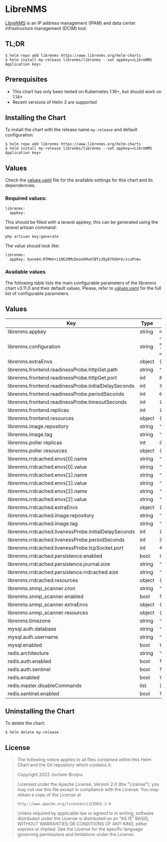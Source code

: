 # LibreNMS

[LibreNMS](https://docs.librenms.org/) is an IP address management (IPAM) and
data center infrastructure management (DCIM) tool.

## TL;DR

```shell
$ helm repo add librenms https://www.librenms.org/helm-charts
$ helm install my-release librenms/librenms --set appkey=<LibreNMS Application key>
```

## Prerequisites

- This chart has only been tested on Kubernetes 1.18+, but should work on 1.14+
- Recent versions of Helm 3 are supported

## Installing the Chart

To install the chart with the release name `my-release` and default configuration:

```shell
$ helm repo add librenms https://www.librenms.org/helm-charts
$ helm install my-release librenms/librenms --set appkey=<LibreNMS Application key>
```

## Values
Check the [values.yaml](./values.yaml) file for the available settings for this chart and its
dependencies.

### Required values:
```
librenms:
  appkey:
```

This should be filled with a laravel appkey, this can be generated using the laravel artisan command:
```
php artisan key:generate
```
The value should look like:
```
librenms:
  appkey: base64:RTMmh+i10E2RMcDxookMu47BTzJQy87hOU+k/zcuPnA=
```

### Available values

The following table lists the main configurable parameters of the librenms chart v3.11.0 and their default values. Please, refer to [values.yaml](./values.yaml) for the full list of configurable parameters.

## Values

| Key | Type | Default | Description |
|-----|------|---------|-------------|
| librenms.appkey | string | `nil` |  |
| librenms.configuration | string | `"$config['distributed_poller_group']          = '0';\n$config['distributed_poller']                = true;"` |  |
| librenms.extraEnvs | object | `{}` |  |
| librenms.frontend.readinessProbe.httpGet.path | string | `"/login"` |  |
| librenms.frontend.readinessProbe.httpGet.port | int | `8000` |  |
| librenms.frontend.readinessProbe.initialDelaySeconds | int | `30` |  |
| librenms.frontend.readinessProbe.periodSeconds | int | `60` |  |
| librenms.frontend.readinessProbe.timeoutSeconds | int | `10` |  |
| librenms.frontend.replicas | int | `1` |  |
| librenms.frontend.resources | object | `{}` |  |
| librenms.image.repository | string | `"librenms/librenms"` |  |
| librenms.image.tag | string | `"24.5.0"` |  |
| librenms.poller.replicas | int | `2` |  |
| librenms.poller.resources | object | `{}` |  |
| librenms.rrdcached.envs[0].name | string | `"TZ"` |  |
| librenms.rrdcached.envs[0].value | string | `"Europe/Amsterdam"` |  |
| librenms.rrdcached.envs[1].name | string | `"WRITE_JITTER"` |  |
| librenms.rrdcached.envs[1].value | string | `"1800"` |  |
| librenms.rrdcached.envs[2].name | string | `"WRITE_TIMEOUT"` |  |
| librenms.rrdcached.envs[2].value | string | `"1800"` |  |
| librenms.rrdcached.extraEnvs | object | `{}` |  |
| librenms.rrdcached.image.repository | string | `"crazymax/rrdcached"` |  |
| librenms.rrdcached.image.tag | string | `"1.8.0"` |  |
| librenms.rrdcached.livenessProbe.initialDelaySeconds | int | `15` |  |
| librenms.rrdcached.livenessProbe.periodSeconds | int | `20` |  |
| librenms.rrdcached.livenessProbe.tcpSocket.port | int | `42217` |  |
| librenms.rrdcached.persistence.enabled | bool | `true` |  |
| librenms.rrdcached.persistence.journal.size | string | `"1Gi"` |  |
| librenms.rrdcached.persistence.rrdcached.size | string | `"10Gi"` |  |
| librenms.rrdcached.resources | object | `{}` |  |
| librenms.snmp_scanner.cron | string | `"15 * * * *"` |  |
| librenms.snmp_scanner.enabled | bool | `false` |  |
| librenms.snmp_scanner.extraEnvs | object | `{}` |  |
| librenms.snmp_scanner.resources | object | `{}` |  |
| librenms.timezone | string | `"UTC"` |  |
| mysql.auth.database | string | `"librenms"` |  |
| mysql.auth.username | string | `"librenms"` |  |
| mysql.enabled | bool | `true` |  |
| redis.architecture | string | `"standalone"` |  |
| redis.auth.enabled | bool | `false` |  |
| redis.auth.sentinel | bool | `false` |  |
| redis.enabled | bool | `true` |  |
| redis.master.disableCommands | list | `[]` |  |
| redis.sentinel.enabled | bool | `false` |  |

## Uninstalling the Chart

To delete the chart:

```shell
$ helm delete my-release
```

## License

> The following notice applies to all files contained within this Helm Chart and
> the Git repository which contains it:
>
> Copyright 2022 Jochem Bruijns
>
> Licensed under the Apache License, Version 2.0 (the "License");
> you may not use this file except in compliance with the License.
> You may obtain a copy of the License at
>
>     http://www.apache.org/licenses/LICENSE-2.0
>
> Unless required by applicable law or agreed to in writing, software
> distributed under the License is distributed on an "AS IS" BASIS,
> WITHOUT WARRANTIES OR CONDITIONS OF ANY KIND, either express or implied.
> See the License for the specific language governing permissions and
> limitations under the License.

